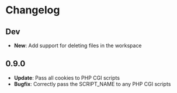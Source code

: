 # Changelog

## Dev

* **New**: Add support for deleting files in the workspace

## 0.9.0

* **Update**: Pass all cookies to PHP CGI scripts
* **Bugfix**: Correctly pass the SCRIPT_NAME to any PHP CGI scripts
